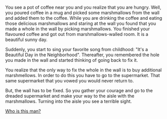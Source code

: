 You see a pot of coffee near you and you realize that you are hungry. Well, you poured coffee in a mug and picked some 
marshmallows from the wall and added them to the coffee. While you are drinking the coffee and eating those delicious 
marshmallows and staring at the wall you found that you made a whole in the wall by picking marshmallows. You finished
your flavoured coffee and got out from marshmallows-walled room. It is a beautiful sunny day.

Suddenly, you start to sing your favorite song from childhood: "It's a Beautiful Day in the Neighborhood".
Thereafter, you remembered the hole you made in the wall and started thinking of going back to fix it.

You realize that the only way to fix the whole in the wall is to buy additional marshmellows. In order to do this you 
have to go to the supermarket. That same supermarket that you vowed you would never return to.

But, the wall has to be fixed.  So you gather your courage and go to the dreaded supermarket and make your way to the
aisle with the marshmallows.  Turning into the aisle you see a terrible sight.

[Who is this man?](bob-barker/barker.md)
